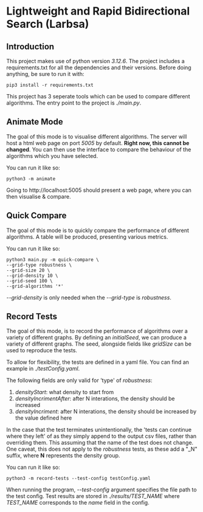 # Lightweight and Rapid Bidirectional Search (Larbsa)

## Introduction
This project makes use of python version *3.12.6*.
The project includes a requirements.txt for all the dependencies and their versions.
Before doing anything, be sure to run it with:

```
pip3 install -r requirements.txt
```

This project has 3 seperate tools which can be used to compare different algorithms.
The entry point to the project is *./main.py*.

## Animate Mode
The goal of this mode is to visualise different algorithms.
The server will host a html web page on port *5005* by default. **Right now, this cannot be changed**.
You can then use the interface to compare the behaviour of the algorithms which you have selected.

You can run it like so:

```
python3 -m animate
```

Going to http://localhost:5005 should present a web page, where you can then visualise & compare.

## Quick Compare
The goal of this mode is to quickly compare the performance of different algorithms.
A table will be produced, presenting various metrics.

You can run it like so:

```
python3 main.py -m quick-compare \
--grid-type robustness \
--grid-size 20 \
--grid-density 10 \
--grid-seed 100 \
--grid-algorithms '*'
```

*--grid-density* is only needed when the *--grid-type* is *robustness*.

## Record Tests
The goal of this mode, is to record the performance of algorithms over a variety of different graphs.
By defining an *initialSeed*, we can produce a variety of different graphs.
The seed, alongside fields like *gridSize* can be used to reproduce the tests.

To allow for flexibility, the tests are defined in a yaml file. 
You can find an example in *./testConfig.yaml*.

The following fields are only valid for 'type' of *robustness*:
1. *densityStart*: what density to start from
2. *densityIncrimentAfter*: after N interations, the density should be increased
3. *densityIncriment*: after N interations, the density should be increased by the value defined here

In the case that the test terminates unintentionally, the 'tests can continue where they left' of as they simply
append to the output csv files, rather than overriding them. This assuming that the name of the test does not change.
One caveat, this does not apply to the *robustness* tests, as these add a "_N" suffix, where **N** represents the density group.

You can run it like so:

```
python3 -m record-tests --test-config testConfig.yaml
```

When running the program, *--test-config* argument specifies the file path to the test config.
Test results are stored in *./results/TEST_NAME* where *TEST_NAME* corresponds to the *name* field in the config.